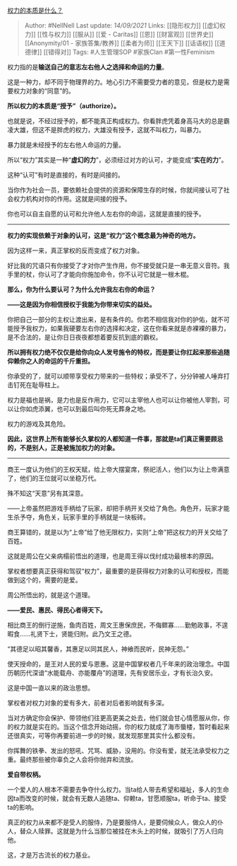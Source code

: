 [权力的本质是什么？](https://www.zhihu.com/question/19667945/answer/2120044151)

> Author: #NellNell 
Last update: *14/09/2021* 
Links: [[隐形权力]] [[虚幻权力]] [[性与权力]] [[服从]] [[爱 - Caritas]] [[恩]] [[财富观]] [[世界史]] [[Anonymity/01 - 家族答集/教养]] [[柔者为师]] [[王天下]] [[话语权]] [[道德律]] [[错得对]]
Tags:  #人生管理SOP #家族Clan #第一性Feminism 
  

权力指的是**输送自己的意志左右他人之选择和命运的力量**。

这是一种力，却不同于物理界的力。地心引力不需要受力者的意见，但是权力是需要权力对象的“同意”的。

**所以权力的本质是“授予”（authorize）。**

也就是说，不经过授予的，都不能真正构成权力。你看胖虎凭着身高马大的总是霸凌大雄，但这不是胖虎的权力，大雄没有授予，这就不叫权力，叫暴力。

暴力就是未经授予的左右他人命运的力量。

所以“权力”其实是一种“**虚幻的力**”，必须经过对方的认可，才能变成“**实在的力**”。

这种“认可”有时是直接的，有时是间接的。

当你作为社会一员，要依赖社会提供的资源和保障生存的时候，你就间接认可了社会权力机构对你的作用。这就是间接的授予。

你也可以自主自愿的认可和允许他人左右你的命运，这就是直接的授予。

---

**权力的实现依赖于对象的认可，这是“权力”这个概念最为神奇的地方。**

因为这样一来，真正掌权的反而变成了权力对象。

好比我的咒语只有你接受了才对你产生作用，你不接受就只是一串无意义音符。我手里的杖，你认可了才能向你施加命令，你不认可它就是一根木棍。

**那么，你为什么要认可？为什么允许我左右你的命运？**

**——这是因为你相信授权于我能为你带来切实的益处。**

你把自己一部分的主权让渡出来，是有条件的。你若不相信我对你的护佑，就不可能授予我权力，如果我硬要左右你的选择和决定，这在你看来就是赤裸裸的暴力，是不合法的，是让你日日夜夜都想着要反抗到底的霸权。

**所以拥有权力绝不仅仅是给你向众人发号施令的特权，而是要让你扛起来那些追随仰赖你之人的命运的千斤重担。**

你承受的了，就可以顺带享受权力带来的一些特权；承受不了，分分钟被人唾弃打击钉死在耻辱柱上。

权力是福也是祸，是力也是反作用力，它可以主宰他人也可以让你被他人宰割，可以让你如虎添翼，也可以到最后叫你死无葬身之地。

权力的游戏及其危险。

**因此，这世界上所有能够长久掌权的人都知道一件事，那就是ta们真正需要顾忌的，不是别人，正是被施加权力的对象。**

---

商王一度认为他们的王权天赋，给上帝大摆宴席，祭祀活人，他们以为让上帝满意了，他们的王位就可以坐稳万代。

殊不知这“天意”另有其深意。

——上帝虽然把游戏手柄给了玩家，却把手柄开关交给了角色。角色开，玩家才能生杀予夺，角色关，玩家手里的手柄就是一块板砖。

商王算错的，就是以为“上帝”给了他无限权力，实则“上帝”把这权力的开关交给了百姓。

这就是周公在父亲病榻前悟出的道理，也是周王得以伐纣成功最根本的原因。

掌权者想要真正获得和驾驭“权力”，最重要的是获得权力对象的认可和授权，而能做到这个的，需要的是爱。

周公所悟出的，就是这个道理。

**——爱民、惠民、得民心者得天下。**

相比商王的倒行逆施，鱼肉百姓，周文王惠保庶民，不侮鳏寡……勤勉政事，不遑暇食……礼贤下士，贤能归附。此乃文王之德。

“其德足以昭其馨香，其惠足以同其民人，神飨而民听，民神无怨。”

使天授命的，是王对人民的爱与恩惠。这是中国掌权者几千年来的政治理念。中国历朝历代深谙“水能载舟、亦能覆舟”的道理，先有安居乐业，才有长治久安。

这是中国一直以来的政治思想。

掌权者对权力对象的爱有多大，前者对后者影响就有多深。

当对方确定你会保护、带领他们往更高更美之处去，他们就会甘心情愿服从你，你的权力就是实在的。当这个信念开始动摇，你的权力就成了海市蜃楼，暂时看起来还很真实，可等你再要前进一步的时候，就发现那里其实什么都没有。

你挥舞的铁拳、发出的怒吼、咒骂、威胁，没用的。你没有爱，就无法承受权力之重。最终那些被你辜负之人会将你抛弃和流放。

**爱自带权柄。**

一个爱人的人根本不需要去争夺什么权力。当ta给人带去希望和福祉，多人的生命因ta而改变的时候，就会有无数人追随ta、仰赖ta，甘愿顺服ta，听命于ta、接受ta的影响。

真正的权力从来都不是受人的服侍，乃是要服侍人，是要伺候众人，做众人的仆人，替众人赎罪。这就是为什么当那位被挂在木头上的时候，就吸引了万人归向他。

这，才是万古流长的权力基业。